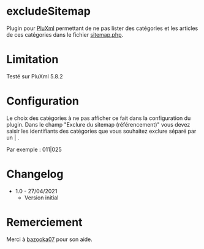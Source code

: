 excludeSitemap
====
Plugin pour [PluXml](https://pluxml.org) permettant de ne pas lister des catégories et les articles de ces catégories dans le fichier [sitemap.php](https://www.sitemaps.org/fr/).

Limitation
====
Testé sur PluXml 5.8.2

Configuration
====
Le choix des catégories à ne pas afficher ce fait dans la configuration du plugin. Dans le champ "Exclure du sitemap (référencement)" vous devez saisir les identifiants des catégories que vous souhaitez exclure séparé par un | .

Par exemple :
    011|025

Changelog
====
* 1.0 - 27/04/2021
  * Version initial

Remerciement
====
Merci à [bazooka07](https://kazimentou.fr) pour son aide.
